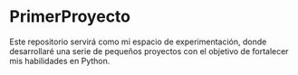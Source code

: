 # PrimerProyecto

Este repositorio servirá como mi espacio de experimentación, donde desarrollaré una serie de pequeños proyectos con el objetivo de fortalecer mis habilidades en Python.